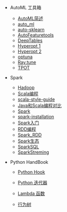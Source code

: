 - AutoML 工具箱
  - [AutoML简述](machine-learning/AutoML/AutoML简述.md)
  - [auto_ml](machine-learning/AutoML/auto_ml.md)
  - [auto-sklearn](machine-learning/AutoML/auto-sklearn.md)
  - [AutoFeaturetools](machine-learning/AutoML/AutoFeaturetools.md)
  - [DeepTables](machine-learning/AutoML/DeepTables.md)
  - [Hyperopt 1](machine-learning/AutoML/hyperopt_1.md)
  - [Hyperopt 2](machine-learning/AutoML/hyperopt_2.md)
  - [optuna](machine-learning/AutoML/optuna.md)
  - [Ray.tune](machine-learning/AutoML/Ray.tune.md)
  - [TPOT](machine-learning/AutoML/TPOT.md)

- Spark
  - [Hadoop](machine-learning/Spark/Hadoop.md)
  - [Scala编程](machine-learning/Spark/Scala编程.md)
  - [scala-style-guide](machine-learning/Spark/scala-style-guide.md)
  - [Java和Scala编程对比](machine-learning/Spark/Java和Scala编程对比.md)
  - [Spark](machine-learning/Spark/Spark.md)
  - [spark-installation](machine-learning/Spark/spark-installation.md)
  - [Spark入门](machine-learning/Spark/Spark入门.md)
  - [RDD编程](machine-learning/Spark/RDD编程.md)
  - [Spark_RDD](machine-learning/Spark/Spark_RDD.md)
  - [Spark生态](machine-learning/Spark/Spark生态.md)
  - [SparkSQL](machine-learning/Spark/SparkSQL.md)
  - [SparkStreming](machine-learning/Spark/SparkStreming.md)


- Python HandBook
  - [Python Hook](machine-learning/python/How-to-use-hook-in-python.md)
  
  - [Python 迭代器](machine-learning/python/itertools.md)
  
  - [Lambda 函数](machine-learning/python/Lambda函数.md)
  
  - [行为树](machine-learning/python/behavior_tree.md)

